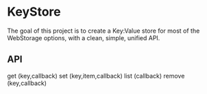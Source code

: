 KeyStore
========
The goal of this project is to create a Key:Value store for most of the WebStorage options, with a clean, simple, unified API.

## API
get (key,callback)
set (key,item,callback)
list (callback)
remove (key,callback)
